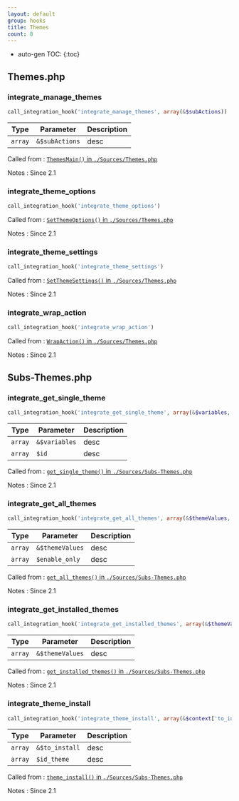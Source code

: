 ```yaml
---
layout: default
group: hooks
title: Themes
count: 8
---
```

* auto-gen TOC:
{:toc}
## Themes.php
### integrate_manage_themes

```php
call_integration_hook('integrate_manage_themes', array(&$subActions))
```

Type|Parameter|Description
---|---|---
`array`|`&$subActions`|desc

Called from
: [`ThemesMain()` in `./Sources/Themes.php`](../docs/themes.html#themesmain)

Notes
: Since 2.1

### integrate_theme_options

```php
call_integration_hook('integrate_theme_options')
```


Called from
: [`SetThemeOptions()` in `./Sources/Themes.php`](../docs/themes.html#setthemeoptions)

Notes
: Since 2.1

### integrate_theme_settings

```php
call_integration_hook('integrate_theme_settings')
```


Called from
: [`SetThemeSettings()` in `./Sources/Themes.php`](../docs/themes.html#setthemesettings)

Notes
: Since 2.1

### integrate_wrap_action

```php
call_integration_hook('integrate_wrap_action')
```


Called from
: [`WrapAction()` in `./Sources/Themes.php`](../docs/themes.html#wrapaction)

Notes
: Since 2.1


## Subs-Themes.php
### integrate_get_single_theme

```php
call_integration_hook('integrate_get_single_theme', array(&$variables, $id))
```

Type|Parameter|Description
---|---|---
`array`|`&$variables`|desc
`array`|`$id`|desc

Called from
: [`get_single_theme()` in `./Sources/Subs-Themes.php`](../docs/subs-themes.html#get_single_theme)

Notes
: Since 2.1

### integrate_get_all_themes

```php
call_integration_hook('integrate_get_all_themes', array(&$themeValues, $enable_only))
```

Type|Parameter|Description
---|---|---
`array`|`&$themeValues`|desc
`array`|`$enable_only`|desc

Called from
: [`get_all_themes()` in `./Sources/Subs-Themes.php`](../docs/subs-themes.html#get_all_themes)

Notes
: Since 2.1

### integrate_get_installed_themes

```php
call_integration_hook('integrate_get_installed_themes', array(&$themeValues))
```

Type|Parameter|Description
---|---|---
`array`|`&$themeValues`|desc

Called from
: [`get_installed_themes()` in `./Sources/Subs-Themes.php`](../docs/subs-themes.html#get_installed_themes)

Notes
: Since 2.1

### integrate_theme_install

```php
call_integration_hook('integrate_theme_install', array(&$context['to_install'], $id_theme))
```

Type|Parameter|Description
---|---|---
`array`|`&$to_install`|desc
`array`|`$id_theme`|desc

Called from
: [`theme_install()` in `./Sources/Subs-Themes.php`](../docs/subs-themes.html#theme_install)

Notes
: Since 2.1

